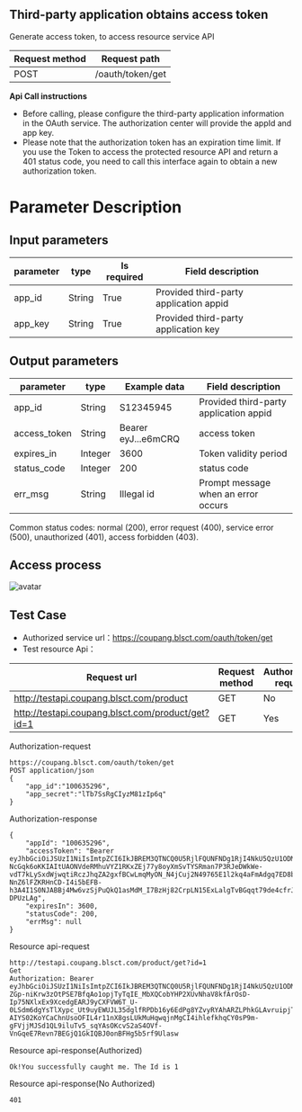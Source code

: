## Third-party application obtains access token
Generate access token, to access resource service API

Request method | Request path
---|---
POST | /oauth/token/get

**Api Call instructions**
* Before calling, please configure the third-party application information in the OAuth service. The authorization center will provide the appId and app key.
* Please note that the authorization token has an expiration time limit. If you use the Token to access the protected resource API and return a 401 status code, you need to call this interface again to obtain a new authorization token.

# Parameter Description
## Input parameters
parameter | type | Is required  | Field description  
---|---|---|---
app_id | String | True | Provided third-party application appid
app_key | String | True | Provided third-party application key

## Output parameters
parameter | type | Example data | Field description  | 
---|---|---|---
app_id | String | S12345945 | Provided third-party application appid | 
access_token | String | Bearer eyJ...e6mCRQ | access token
expires_in | Integer | 3600 | Token validity period
status_code | Integer | 200 | status code
err_msg | String | Illegal id |Prompt message when an error occurs 

Common status codes: normal (200), error request (400), service error (500), unauthorized (401), access forbidden (403).

## Access process
![avatar](https://eumengman.blsct.com/Oauth%E6%B5%81%E7%A8%8B.png)

## Test Case
* Authorized service url：https://coupang.blsct.com/oauth/token/get
* Test resource Api：
  
Request url | Request method | Authorization required |
---|---|---|
http://testapi.coupang.blsct.com/product | GET |No |
http://testapi.coupang.blsct.com/product/get?id=1 | GET | Yes |

Authorization-request
```
https://coupang.blsct.com/oauth/token/get
POST application/json
{
    "app_id":"100635296",
    "app_secret":"lTb7SsRgCIyzM81zIp6q"
}
```
Authorization-response
```
{
    "appId": "100635296",
    "accessToken": "Bearer eyJhbGciOiJSUzI1NiIsImtpZCI6IkJBREM3QTNCQ0U5RjlFQUNFNDg1RjI4NkU5QzU1ODM5OUJCMkM4MUNSUzI1NiIsInR5cCI6ImF0K2p3dCIsIng1dCI6InV0eDZPODZmbnF6a2hmS0c2Y1ZZT1p1eXlCdyJ9.eyJuYmYiOjE1OTc3MTczNTAsImV4cCI6MTU5NzcyMDk1MCwiaXNzIjoiaHR0cDovL2xvY2FsaG9zdDo1MDA2IiwiY2xpZW50X2lkIjoiMTAwNjM1Mjk2IiwianRpIjoiOUQ0RTNFNDczQTI5MEU1MjAxRUMwMTUyRTNCN0FBRTciLCJpYXQiOjE1OTc3MTczNTAsInNjb3BlIjpbImJhaWx1bkFwaSJdfQ.mZiueNr1MjaKNK3UaXTTPYLMd87VLREj9Wi1uKQcRJ914FM74phhM9U0NrPpQ5xry1nFCQL4hMsZ7hU9O0Z9-NcGqk6oKKIAItUAONVdeRMhuVYZ1RKxZEj77y8oyXmSvTYSRman7P3RJeDWkWe-vdT7kLySxdWjwqtiRczJhqZA2gxfBCwLmqMyON_N4jCuj2N49765E1l2kq4aFmAdgq7ED8bYH0l7M4MfxOU-NnZ6lFZKRHnCD-I4i5bEFB-h3A4I1S0NJABBj4Mw6vzSjPuQkQ1asMdM_I7BzHj82CrpLN15ExLalgTvBGqqt79de4cfrJa4S96NY3-DPUzLAg",
    "expiresIn": 3600,
    "statusCode": 200,
    "errMsg": null
}
```
Resource api-request
```
http://testapi.coupang.blsct.com/product/get?id=1
Get 
Authorization: Bearer eyJhbGciOiJSUzI1NiIsImtpZCI6IkJBREM3QTNCQ0U5RjlFQUNFNDg1RjI4NkU5QzU1ODM5OUJCMkM4MUNSUzI1NiIsInR5cCI6ImF0K2p3dCIsIng1dCI6InV0eDZPODZmbnF6a2hmS0c2Y1ZZT1p1eXlCdyJ9.eyJuYmYiOjE1OTc3MTQ0NTAsImV4cCI6MTU5NzcxODA1MCwiaXNzIjoiaHR0cDovL2xvY2FsaG9zdDo1MDA2IiwiY2xpZW50X2lkIjoidGVzdENsaWVudCIsImp0aSI6IjYyNDMwRDM4QjFGMzI4NEI4Q0NGODFCRDdEMUVCNkI0IiwiaWF0IjoxNTk3NzE0NDUwLCJzY29wZSI6WyJiYWlsdW5BcGkiXX0.YlhbfO7bTcSiO2kJ5aBOURZn4DWxN-ZGp-niKrw3zOtPSE7BfqAo1opjTyTqIE_MbXQCobYHP2XUvNhaV8kfArOsD-Ip75NXlxEx9XcedgEARJ9yCXFVW6T_U-0LSdm6dgYsTlXypc_Ut9uyEWUJL35dglfRPDb16y6EdPg8YZvyRYAhARZLPhkGLAvruipjT74fnuO-AIYS02KoYCaChnUsoOFIL4r11nX8gsLUkMuHqwqjnMgCI4ihlefkhqCY0sP9m-gFVjjMJSd1QL9iluTv5_sqYAsOKcvS2aS4OVf-VnGqeE7Revn7BEGjQ1GkIQBJ0onBFHg5b5rf9Ulasw
```
Resource api-response(Authorized)
```
Ok!You successfully caught me. The Id is 1
```
Resource api-response(No Authorized)
```
401
```